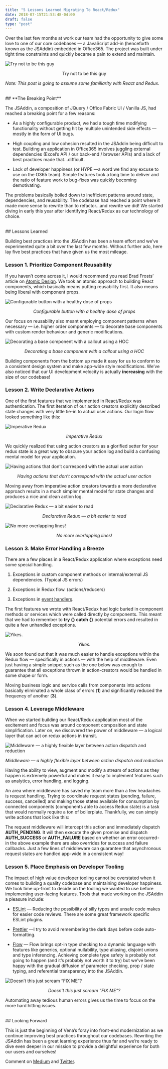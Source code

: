 ```yaml
---
title: "5 Lessons Learned Migrating To React/Redux"
date: 2018-07-15T21:53:48-04:00
draft: false
type: "post"
---
```


Over the last few months at work our team had the opportunity to give some love to one of our core codebases — a JavaScript add-in (henceforth known as the JSAddin) embedded in Office365. The project was built under tight time constraints and quickly became a pain to extend and maintain.

![Try not to be this guy](https://cdn-images-1.medium.com/max/2000/1*CSW1YMs2yuwI95p_aMAhaQ.png)

<center>Try not to be this guy</center>

_Note: This post is going to assume some familiarity with React and Redux._

<br/>
## **The Breaking Point**

The JSAddin, a composition of JQuery / Office Fabric UI / Vanilla JS, had reached a breaking point for a few reasons:

* As a highly configurable product, we had a tough time modifying functionality without getting hit by multiple unintended side effects — mostly in the form of UI bugs.

* High coupling and low cohesion resulted in the JSAddin being difficult to test. Building an application in Office365 involves juggling external dependencies (Excel’s API / our back-end / browser APIs) and a lack of best practices made that…difficult.

* Lack of developer happiness (or HYPE —a word we find any excuse to use on the O365 team). Simple features took a long time to deliver and the ratio of feature work to bug-fixes was quickly becoming demotivating.

The problems basically boiled down to inefficient patterns around state, dependencies, and reusability. The codebase had reached a point where it made more sense to rewrite than to refactor…and rewrite we did! We started diving in early this year after identifying React/Redux as our technology of choice.

<br/>
## Lessons Learned

Building best practices into the JSAddin has been a team effort and we’ve experimented quite a bit over the last few months. Without further ado, here lay five best practices that have given us the most mileage.

### **Lesson 1. Prioritize Component Reusability**

If you haven’t come across it, I would recommend you read Brad Frosts’ article on [Atomic Design](http://bradfrost.com/blog/post/atomic-web-design/). We took an atomic approach to building React components, which basically means putting reusability first. It also means being liberal with component props.

![Configurable button with a healthy dose of props](https://cdn-images-1.medium.com/max/2656/1*uWqGG3unm6jLsYyS60Lyvw.png)<center>_Configurable button with a healthy dose of props_</center>

Our focus on reusability also meant employing component patterns when necessary — i.e. higher order components — to decorate base components with custom render behaviour and generic modifications.

![Decorating a base component with a callout using a HOC](https://cdn-images-1.medium.com/max/2836/1*Y5h9-zq7TMINhslAJe-nsQ.png)<center>_Decorating a base component with a callout using a HOC_</center>

Building components from the bottom up made it easy for us to conform to a consistent design system and make app-wide style modifications. We’ve also noticed that our UI development velocity is actually **increasing** with the size of our codebase!

### Lesson 2. Write Declarative Actions

One of the first features that we implemented in React/Redux was authentication. The first iteration of our action creators explicitly described state changes with very little tie-in to actual user actions. Our login flow looked something like this:

![Imperative Redux](https://cdn-images-1.medium.com/max/2684/1*7F1nrNAz6-1E0CHiVXZNyg.png)<center>_Imperative Redux_</center>

We quickly realized that using action creators as a glorified setter for your redux state is a great way to obscure your action log and build a confusing mental model for your application.

![Having actions that don’t correspond with the actual user action](https://cdn-images-1.medium.com/max/2740/1*3_VAsmdqyRYIuGmkfbY8fw.png)<center>_Having actions that don’t correspond with the actual user action_</center>

Moving away from imperative action creators towards a more declarative approach results in a much simpler mental model for state changes and produces a nice and clean action log.

![Declarative Redux — a bit easier to read](https://cdn-images-1.medium.com/max/2704/1*N_-yl83OC0mEKApeaqXn3w.png)<center>_Declarative Redux — a bit easier to read_</center>

![No more overlapping lines!](https://cdn-images-1.medium.com/max/2696/1*Q2_zelFUCLpQnNkG301heg.png)<center>_No more overlapping lines!_</center>

### Lesson 3. Make Error Handling a Breeze

There are a few places in a React/Redux application where exceptions need some special handling.

1. Exceptions in custom component methods or internal/external JS dependencies. (Typical JS errors)

1. Exceptions in Redux flow. (actions/reducers)

1. Exceptions in [event handlers](https://github.com/facebook/react/issues/11409).

The first features we wrote with React/Redux had logic buried in component methods or services which were called directly by components. This meant that we had to remember to **try {} catch {}** potential errors and resulted in quite a few unhandled exceptions.

![Yikes.](https://cdn-images-1.medium.com/max/4280/1*bUhUd0D7pt2qcutI9y05fQ.png)<center>_Yikes._</center>

We soon found out that it was much easier to handle exceptions within the Redux flow — specifically in actions — with the help of middleware. Even just having a simple snippet such as the one below was enough to guarantee that all exceptions thrown in action-creators would be handled in some shape or form.

<script src="https://gist.github.com/boweihan/e8944158f206ef0454cce8568d186c60.js"></script>

Moving business logic and service calls from components into actions basically eliminated a whole class of errors (**1**) and significantly reduced the frequency of another (**3**).

### Lesson 4. Leverage Middleware

When we started building our React/Redux application most of the excitement and focus was around component composition and state simplification. Later on, we discovered the power of middleware — a logical layer that can act on redux actions in transit.

![Middleware — a highly flexible layer between action dispatch and reduction](https://cdn-images-1.medium.com/max/2880/1*4j6zeoz9qom1MlptTFIMKw.png)<center>_Middleware — a highly flexible layer between action dispatch and reduction_</center>

Having the ability to view, augment and modify a stream of actions as they happen is extremely powerful and makes it easy to implement features such as analytics, error handling, and logging.

An area where middleware has saved my team more than a few headaches is request handling. Trying to coordinate request states (pending, failure, success, cancelled) and making those states available for consumption by connected components (components able to access Redux state) is a task that would normally require a ton of boilerplate. Thankfully, we can simply write actions that look like this:

<script src="https://gist.github.com/boweihan/1254ee380e3f34b095538f4e37abb866.js"></script>

The request middleware will intercept this action and immediately dispatch <b>AUTH_PENDING</b>. It will then execute the given promise and dispatch <b>AUTH_SUCCESS</b> or <b>AUTH_FAILURE</b> based on whether an error occurred - in the above example there are also overrides for success and failure callbacks. Just a few lines of middleware can guarantee that asynchronous request states are handled app-wide in a consistent way!

### Lesson 5. Place Emphasis on Developer Tooling

The impact of high value developer tooling cannot be overstated when it comes to building a quality codebase and maintaining developer happiness. We took time up-front to decide on the tooling we wanted to use before implementing user-facing features. Tools that made working on the JSAddin a pleasure include:

* [ESLint](https://eslint.org/) — Reducing the possibility of silly typos and unsafe code makes for easier code reviews. There are some great framework specific ESLint plugins.

* [Prettier](https://github.com/prettier/prettier) —I try to avoid remembering the dark days before code auto-formatting.

* [Flow](https://flow.org/en/docs/) — Flow brings opt-in type checking to a dynamic language with features like generics, optional nullability, type aliasing, disjoint unions and type inferencing. Achieving complete type safety is probably not going to happen (and it’s probably not worth it to try) but we’ve been happy with the gradual diffusion of parameter checking, prop / state typing, and referential transparency into the JSAddin.

![Doesn’t this just scream “FIX ME”?](https://cdn-images-1.medium.com/max/4072/1*jzRgPGxGz_DBe-ZzzDli5g.png)<center>_Doesn’t this just scream “FIX ME”?_</center>

Automating away tedious human errors gives us the time to focus on the more hard hitting issues.

<br/>
## Looking Forward

This is just the beginning of Vena’s foray into front-end modernization as we continue improving best practices throughout our codebases. Rewriting the JSAddin has been a great learning experience thus far and we’re ready to dive even deeper in our mission to provide a delightful experience for both our users and ourselves!

Comment on [Medium](https://medium.com/@BoweiHan/rewriting-the-jsaddin-with-react-redux-5-lessons-learned-20daecf39ba8) and [Twitter](https://twitter.com/BoweiHan/status/1018578838509576201).
